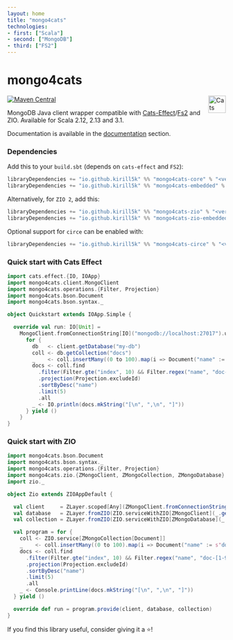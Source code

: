 ```yaml
---
layout: home
title: "mongo4cats"
technologies:
- first: ["Scala"]
- second: ["MongoDB"]
- third: ["FS2"]
---
```


mongo4cats
==========

[![Maven Central](https://img.shields.io/maven-central/v/io.github.kirill5k/mongo4cats-core_2.13.svg)](http://search.maven.org/#search%7Cga%7C1%mongo4cats-core)
<a href="https://typelevel.org/cats/"><img src="https://typelevel.org/cats/img/cats-badge.svg" height="40px" align="right" alt="Cats friendly" /></a>

MongoDB Java client wrapper compatible with [Cats-Effect](https://typelevel.org/cats-effect/)/[Fs2](http://fs2.io/) and ZIO.
Available for Scala 2.12, 2.13 and 3.1.

Documentation is available in the [documentation](https://kirill5k.github.io/mongo4cats/docs/) section.

### Dependencies

Add this to your `build.sbt` (depends on `cats-effect` and `FS2`):

```scala
libraryDependencies += "io.github.kirill5k" %% "mongo4cats-core" % "<version>"
libraryDependencies += "io.github.kirill5k" %% "mongo4cats-embedded" % "<version>" % Test
```

Alternatively, for `ZIO 2`, add this:

```scala
libraryDependencies += "io.github.kirill5k" %% "mongo4cats-zio" % "<version>"
libraryDependencies += "io.github.kirill5k" %% "mongo4cats-zio-embedded" % "<version>" % Test
```

Optional support for `circe` can be enabled with:

```scala
libraryDependencies += "io.github.kirill5k" %% "mongo4cats-circe" % "<version>"
```

### Quick start with Cats Effect

```scala
import cats.effect.{IO, IOApp}
import mongo4cats.client.MongoClient
import mongo4cats.operations.{Filter, Projection}
import mongo4cats.bson.Document
import mongo4cats.bson.syntax._

object Quickstart extends IOApp.Simple {

  override val run: IO[Unit] =
    MongoClient.fromConnectionString[IO]("mongodb://localhost:27017").use { client =>
      for {
        db   <- client.getDatabase("my-db")
        coll <- db.getCollection("docs")
        _    <- coll.insertMany((0 to 100).map(i => Document("name" := s"doc-$i", "index" := i)))
        docs <- coll.find
          .filter(Filter.gte("index", 10) && Filter.regex("name", "doc-[1-9]0"))
          .projection(Projection.excludeId)
          .sortByDesc("name")
          .limit(5)
          .all
        _ <- IO.println(docs.mkString("[\n", ",\n", "]"))
      } yield ()
    }
}
```

### Quick start with ZIO

```scala
import mongo4cats.bson.Document
import mongo4cats.bson.syntax._
import mongo4cats.operations.{Filter, Projection}
import mongo4cats.zio.{ZMongoClient, ZMongoCollection, ZMongoDatabase}
import zio._

object Zio extends ZIOAppDefault {

  val client     = ZLayer.scoped[Any](ZMongoClient.fromConnectionString("mongodb://localhost:27017"))
  val database   = ZLayer.fromZIO(ZIO.serviceWithZIO[ZMongoClient](_.getDatabase("my-db")))
  val collection = ZLayer.fromZIO(ZIO.serviceWithZIO[ZMongoDatabase](_.getCollection("docs")))

  val program = for {
    coll <- ZIO.service[ZMongoCollection[Document]]
    _    <- coll.insertMany((0 to 100).map(i => Document("name" := s"doc-$i", "index" := i)))
    docs <- coll.find
      .filter(Filter.gte("index", 10) && Filter.regex("name", "doc-[1-9]0"))
      .projection(Projection.excludeId)
      .sortByDesc("name")
      .limit(5)
      .all
    _ <- Console.printLine(docs.mkString("[\n", ",\n", "]"))
  } yield ()

  override def run = program.provide(client, database, collection)
}
```

If you find this library useful, consider giving it a ⭐!